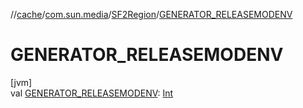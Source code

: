 //[cache](../../../index.md)/[com.sun.media](../index.md)/[SF2Region](index.md)/[GENERATOR_RELEASEMODENV](-g-e-n-e-r-a-t-o-r_-r-e-l-e-a-s-e-m-o-d-e-n-v.md)

# GENERATOR_RELEASEMODENV

[jvm]\
val [GENERATOR_RELEASEMODENV](-g-e-n-e-r-a-t-o-r_-r-e-l-e-a-s-e-m-o-d-e-n-v.md): [Int](https://kotlinlang.org/api/latest/jvm/stdlib/kotlin/-int/index.html)
